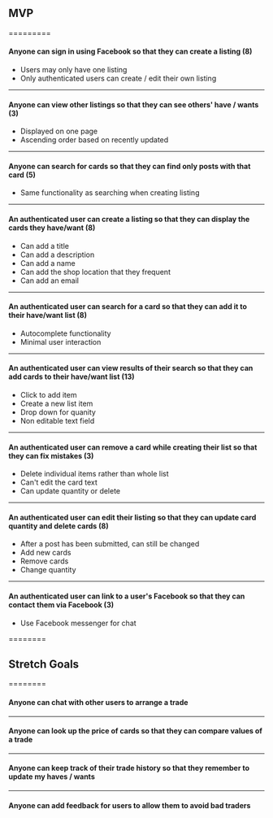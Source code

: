 ## MVP
=========

#### Anyone can sign in using Facebook so that they can create a listing (8)
* Users may only have one listing
* Only authenticated users can create / edit their own listing

----
#### Anyone can view other listings so that they can see others' have / wants (3)
* Displayed on one page
* Ascending order based on recently updated

----

#### Anyone can search for cards so that they can find only posts with that card (5)
* Same functionality as searching when creating listing

---- 

#### An authenticated user can create a listing so that they can display the cards they have/want (8)
* Can add a title
* Can add a description
* Can add a name
* Can add the shop location that they frequent
* Can add an email

---- 

#### An authenticated user can search for a card so that they can add it to their have/want list (8)
* Autocomplete functionality
* Minimal user interaction

----

#### An authenticated user can view results of their search so that they can add cards to their have/want list (13)
* Click to add item
* Create a new list item 
* Drop down for quanity 
* Non editable text field

----

#### An authenticated user can remove a card while creating their list so that they can fix mistakes (3)
* Delete individual items rather than whole list
* Can't edit the card text
* Can update quantity or delete

---- 

#### An authenticated user can edit their listing so that they can update card quantity and delete cards (8)
* After a post has been submitted, can still be changed
* Add new cards
* Remove cards
* Change quantity

---- 


#### An authenticated user can link to a user's Facebook so that they can contact them via Facebook (3)
* Use Facebook messenger for chat

========
## Stretch Goals
========

#### Anyone can chat with other users to arrange a trade

---- 

#### Anyone can look up the price of cards so that they can compare values of a trade

---- 

#### Anyone can keep track of their trade history so that they remember to update my haves / wants

---- 

#### Anyone can add feedback for users to allow them to avoid bad traders



